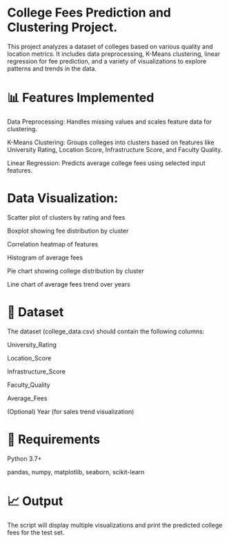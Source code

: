 # College Fees Prediction and Clustering Project.

This project analyzes a dataset of colleges based on various quality and location metrics. It includes data preprocessing, K-Means clustering, linear regression for fee prediction, and a variety of visualizations to explore patterns and trends in the data.

# 📊 Features Implemented
Data Preprocessing: Handles missing values and scales feature data for clustering.

K-Means Clustering: Groups colleges into clusters based on features like University Rating, Location Score, Infrastructure Score, and Faculty Quality.

Linear Regression: Predicts average college fees using selected input features.

# Data Visualization:

Scatter plot of clusters by rating and fees

Boxplot showing fee distribution by cluster

Correlation heatmap of features

Histogram of average fees

Pie chart showing college distribution by cluster

Line chart of average fees trend over years

# 📁 Dataset
The dataset (college_data.csv) should contain the following columns:

University_Rating

Location_Score

Infrastructure_Score

Faculty_Quality

Average_Fees

(Optional) Year (for sales trend visualization)


# 📌 Requirements
Python 3.7+

pandas, numpy, matplotlib, seaborn, scikit-learn

# 📈 Output
The script will display multiple visualizations and print the predicted college fees for the test set.

